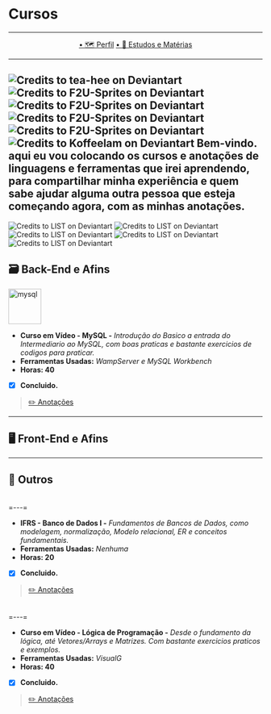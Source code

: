 # Cursos
---

<p align="center">
  <a href="https://github.com/Guilherme-G-Cadilhe">• 🗺 Perfil</a> 
    <a href="https://github.com/Guilherme-G-Cadilhe/Estudos-Materias">• 📘 Estudos e Matérias</a> 
</p>

---
![Credits to tea-hee on Deviantart](https://images-wixmp-ed30a86b8c4ca887773594c2.wixmp.com/f/6b1db3dc-3ea7-4cdd-aeba-ca596650ae2e/d72rbwh-89b910d7-9afb-4dcf-9ae0-c6a0a774737b.gif?token=eyJ0eXAiOiJKV1QiLCJhbGciOiJIUzI1NiJ9.eyJzdWIiOiJ1cm46YXBwOiIsImlzcyI6InVybjphcHA6Iiwib2JqIjpbW3sicGF0aCI6IlwvZlwvNmIxZGIzZGMtM2VhNy00Y2RkLWFlYmEtY2E1OTY2NTBhZTJlXC9kNzJyYndoLTg5YjkxMGQ3LTlhZmItNGRjZi05YWUwLWM2YTBhNzc0NzM3Yi5naWYifV1dLCJhdWQiOlsidXJuOnNlcnZpY2U6ZmlsZS5kb3dubG9hZCJdfQ.avi1sMQUS-sGHP5OwGfYqOP2pI4Jg3r3XzMj8GBJIFg)
![Credits to F2U-Sprites on Deviantart](https://images-wixmp-ed30a86b8c4ca887773594c2.wixmp.com/f/a9502fe3-95e5-4553-bb69-040a39f9be0a/danvwd5-f3fbf229-45b3-493b-a12d-ef60a8f5664e.gif?token=eyJ0eXAiOiJKV1QiLCJhbGciOiJIUzI1NiJ9.eyJzdWIiOiJ1cm46YXBwOiIsImlzcyI6InVybjphcHA6Iiwib2JqIjpbW3sicGF0aCI6IlwvZlwvYTk1MDJmZTMtOTVlNS00NTUzLWJiNjktMDQwYTM5ZjliZTBhXC9kYW52d2Q1LWYzZmJmMjI5LTQ1YjMtNDkzYi1hMTJkLWVmNjBhOGY1NjY0ZS5naWYifV1dLCJhdWQiOlsidXJuOnNlcnZpY2U6ZmlsZS5kb3dubG9hZCJdfQ.zR3Ln26bWuJHdCZizlvHTwoC0ilGONumgGjqRdy3oY4)
![Credits to F2U-Sprites on Deviantart](https://images-wixmp-ed30a86b8c4ca887773594c2.wixmp.com/f/a9502fe3-95e5-4553-bb69-040a39f9be0a/danvwd5-f3fbf229-45b3-493b-a12d-ef60a8f5664e.gif?token=eyJ0eXAiOiJKV1QiLCJhbGciOiJIUzI1NiJ9.eyJzdWIiOiJ1cm46YXBwOiIsImlzcyI6InVybjphcHA6Iiwib2JqIjpbW3sicGF0aCI6IlwvZlwvYTk1MDJmZTMtOTVlNS00NTUzLWJiNjktMDQwYTM5ZjliZTBhXC9kYW52d2Q1LWYzZmJmMjI5LTQ1YjMtNDkzYi1hMTJkLWVmNjBhOGY1NjY0ZS5naWYifV1dLCJhdWQiOlsidXJuOnNlcnZpY2U6ZmlsZS5kb3dubG9hZCJdfQ.zR3Ln26bWuJHdCZizlvHTwoC0ilGONumgGjqRdy3oY4)
![Credits to F2U-Sprites on Deviantart](https://images-wixmp-ed30a86b8c4ca887773594c2.wixmp.com/f/a9502fe3-95e5-4553-bb69-040a39f9be0a/danvwd5-f3fbf229-45b3-493b-a12d-ef60a8f5664e.gif?token=eyJ0eXAiOiJKV1QiLCJhbGciOiJIUzI1NiJ9.eyJzdWIiOiJ1cm46YXBwOiIsImlzcyI6InVybjphcHA6Iiwib2JqIjpbW3sicGF0aCI6IlwvZlwvYTk1MDJmZTMtOTVlNS00NTUzLWJiNjktMDQwYTM5ZjliZTBhXC9kYW52d2Q1LWYzZmJmMjI5LTQ1YjMtNDkzYi1hMTJkLWVmNjBhOGY1NjY0ZS5naWYifV1dLCJhdWQiOlsidXJuOnNlcnZpY2U6ZmlsZS5kb3dubG9hZCJdfQ.zR3Ln26bWuJHdCZizlvHTwoC0ilGONumgGjqRdy3oY4)
![Credits to F2U-Sprites on Deviantart](https://images-wixmp-ed30a86b8c4ca887773594c2.wixmp.com/f/a9502fe3-95e5-4553-bb69-040a39f9be0a/danvyg2-3262d9f9-54c3-411a-9677-7cfe73e1a640.gif?token=eyJ0eXAiOiJKV1QiLCJhbGciOiJIUzI1NiJ9.eyJzdWIiOiJ1cm46YXBwOiIsImlzcyI6InVybjphcHA6Iiwib2JqIjpbW3sicGF0aCI6IlwvZlwvYTk1MDJmZTMtOTVlNS00NTUzLWJiNjktMDQwYTM5ZjliZTBhXC9kYW52eWcyLTMyNjJkOWY5LTU0YzMtNDExYS05Njc3LTdjZmU3M2UxYTY0MC5naWYifV1dLCJhdWQiOlsidXJuOnNlcnZpY2U6ZmlsZS5kb3dubG9hZCJdfQ.tAG5X7Zv3yCs4p-zty3WQjWd2PZnQ289soUIBGGes3I)
<br/>
![Credits to Koffeelam on Deviantart](https://images-wixmp-ed30a86b8c4ca887773594c2.wixmp.com/f/dc6fef0c-9d21-42dd-a18b-9573936309d1/dc31uwu-44657213-f4ec-44ac-9274-b250b8f18c6e.gif?token=eyJ0eXAiOiJKV1QiLCJhbGciOiJIUzI1NiJ9.eyJzdWIiOiJ1cm46YXBwOiIsImlzcyI6InVybjphcHA6Iiwib2JqIjpbW3sicGF0aCI6IlwvZlwvZGM2ZmVmMGMtOWQyMS00MmRkLWExOGItOTU3MzkzNjMwOWQxXC9kYzMxdXd1LTQ0NjU3MjEzLWY0ZWMtNDRhYy05Mjc0LWIyNTBiOGYxOGM2ZS5naWYifV1dLCJhdWQiOlsidXJuOnNlcnZpY2U6ZmlsZS5kb3dubG9hZCJdfQ.tUlIcw8p09Gjvc7lUO4QE69FJy_1Ox9OtkRqyM5NWvU)
**Bem-vindo. aqui eu vou colocando os cursos e anotações de linguagens e ferramentas que irei aprendendo, para compartilhar minha experiência e quem sabe ajudar alguma outra pessoa que esteja começando agora, com as minhas anotações.**
---
![Credits to LIST on Deviantart](https://images-wixmp-ed30a86b8c4ca887773594c2.wixmp.com/f/147fcdc9-8cee-4d3e-9ba7-51f9c4888b30/db6zojy-f2eb848f-5f33-4b93-8bf6-5bbf28631d92.png?token=eyJ0eXAiOiJKV1QiLCJhbGciOiJIUzI1NiJ9.eyJzdWIiOiJ1cm46YXBwOiIsImlzcyI6InVybjphcHA6Iiwib2JqIjpbW3sicGF0aCI6IlwvZlwvMTQ3ZmNkYzktOGNlZS00ZDNlLTliYTctNTFmOWM0ODg4YjMwXC9kYjZ6b2p5LWYyZWI4NDhmLTVmMzMtNGI5My04YmY2LTViYmYyODYzMWQ5Mi5wbmcifV1dLCJhdWQiOlsidXJuOnNlcnZpY2U6ZmlsZS5kb3dubG9hZCJdfQ.4mWynPGdSR6YC5F6qwPjc0C3v6JnOklQ2bsaX3VxgCU) 
![Credits to LIST on Deviantart](https://images-wixmp-ed30a86b8c4ca887773594c2.wixmp.com/f/147fcdc9-8cee-4d3e-9ba7-51f9c4888b30/db6zlag-6de2ad0f-5cb9-42b0-80c1-43dd5c831ce3.png?token=eyJ0eXAiOiJKV1QiLCJhbGciOiJIUzI1NiJ9.eyJzdWIiOiJ1cm46YXBwOiIsImlzcyI6InVybjphcHA6Iiwib2JqIjpbW3sicGF0aCI6IlwvZlwvMTQ3ZmNkYzktOGNlZS00ZDNlLTliYTctNTFmOWM0ODg4YjMwXC9kYjZ6bGFnLTZkZTJhZDBmLTVjYjktNDJiMC04MGMxLTQzZGQ1YzgzMWNlMy5wbmcifV1dLCJhdWQiOlsidXJuOnNlcnZpY2U6ZmlsZS5kb3dubG9hZCJdfQ.8W0V1j9RFThn7FAjjzz7YktHU-j8J_MSWvyOA7wG8xA)
![Credits to LIST on Deviantart](https://images-wixmp-ed30a86b8c4ca887773594c2.wixmp.com/f/147fcdc9-8cee-4d3e-9ba7-51f9c4888b30/db6zojy-f2eb848f-5f33-4b93-8bf6-5bbf28631d92.png?token=eyJ0eXAiOiJKV1QiLCJhbGciOiJIUzI1NiJ9.eyJzdWIiOiJ1cm46YXBwOiIsImlzcyI6InVybjphcHA6Iiwib2JqIjpbW3sicGF0aCI6IlwvZlwvMTQ3ZmNkYzktOGNlZS00ZDNlLTliYTctNTFmOWM0ODg4YjMwXC9kYjZ6b2p5LWYyZWI4NDhmLTVmMzMtNGI5My04YmY2LTViYmYyODYzMWQ5Mi5wbmcifV1dLCJhdWQiOlsidXJuOnNlcnZpY2U6ZmlsZS5kb3dubG9hZCJdfQ.4mWynPGdSR6YC5F6qwPjc0C3v6JnOklQ2bsaX3VxgCU) 
![Credits to LIST on Deviantart](https://images-wixmp-ed30a86b8c4ca887773594c2.wixmp.com/f/147fcdc9-8cee-4d3e-9ba7-51f9c4888b30/db6zlag-6de2ad0f-5cb9-42b0-80c1-43dd5c831ce3.png?token=eyJ0eXAiOiJKV1QiLCJhbGciOiJIUzI1NiJ9.eyJzdWIiOiJ1cm46YXBwOiIsImlzcyI6InVybjphcHA6Iiwib2JqIjpbW3sicGF0aCI6IlwvZlwvMTQ3ZmNkYzktOGNlZS00ZDNlLTliYTctNTFmOWM0ODg4YjMwXC9kYjZ6bGFnLTZkZTJhZDBmLTVjYjktNDJiMC04MGMxLTQzZGQ1YzgzMWNlMy5wbmcifV1dLCJhdWQiOlsidXJuOnNlcnZpY2U6ZmlsZS5kb3dubG9hZCJdfQ.8W0V1j9RFThn7FAjjzz7YktHU-j8J_MSWvyOA7wG8xA)
![Credits to LIST on Deviantart](https://images-wixmp-ed30a86b8c4ca887773594c2.wixmp.com/f/147fcdc9-8cee-4d3e-9ba7-51f9c4888b30/db6zojy-f2eb848f-5f33-4b93-8bf6-5bbf28631d92.png?token=eyJ0eXAiOiJKV1QiLCJhbGciOiJIUzI1NiJ9.eyJzdWIiOiJ1cm46YXBwOiIsImlzcyI6InVybjphcHA6Iiwib2JqIjpbW3sicGF0aCI6IlwvZlwvMTQ3ZmNkYzktOGNlZS00ZDNlLTliYTctNTFmOWM0ODg4YjMwXC9kYjZ6b2p5LWYyZWI4NDhmLTVmMzMtNGI5My04YmY2LTViYmYyODYzMWQ5Mi5wbmcifV1dLCJhdWQiOlsidXJuOnNlcnZpY2U6ZmlsZS5kb3dubG9hZCJdfQ.4mWynPGdSR6YC5F6qwPjc0C3v6JnOklQ2bsaX3VxgCU) 

## 🗃 Back-End e Afins

<img src="https://devicons.github.io/devicon/devicon.git/icons/mysql/mysql-original-wordmark.svg" alt="mysql" width="65" height="70"/>

- **Curso em Vídeo - MySQL -** *Introdução do Basico a entrada do Intermediario ao MySQL, com boas praticas e bastante exercicios de codigos para praticar.*
- **Ferramentas Usadas:** *WampServer e MySQL Workbench*
- **Horas: 40**
- [X] **Concluido.**
> <a href="https://www.evernote.com/l/As-jIdowvsRGpbEKHDedPg8Hxsnt_xMbFdc/">✏️ Anotações </a>
---
## 🖥 Front-End e Afins

---
## 📔 Outros
<br/>
=---=
<br/>

- **IFRS - Banco de Dados I -** *Fundamentos de Bancos de Dados, como modelagem, normalização, Modelo relacional, ER e conceitos fundamentais.*
- **Ferramentas Usadas:** *Nenhuma*
- **Horas: 20**
- [X] **Concluido.**
> <a href="https://www.evernote.com/l/As_SCunUJtdOaYzpwTUyCHIeJ3GfNw5KqoI/">✏️ Anotações </a>
<br/>
=---=
<br/>

- **Curso em Vídeo - Lógica de Programação -** *Desde o fundamento da lógica, até Vetores/Arrays e Matrizes. Com bastante exercicios praticos e exemplos.*
- **Ferramentas Usadas:** *VisualG*
- **Horas: 40**
- [X] **Concluido.**
> <a href="https://www.evernote.com/l/As8V-1Y_-zNMzK45aWcTcCfXn8JfbiRiKzc/">✏️ Anotações </a>


